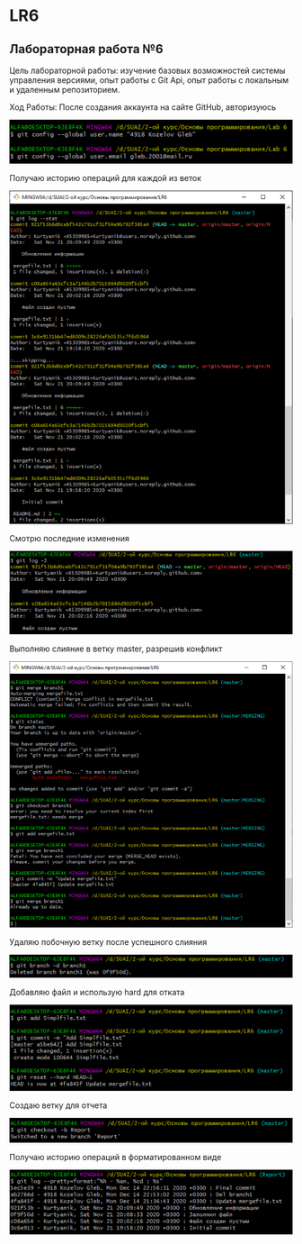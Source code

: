 ﻿# LR6
## Лабораторная работа №6

Цель лабораторной работы: изучение базовых возможностей системы
управления версиями, опыт работы с Git Api, опыт работы с локальным и
удаленным репозиторием.  

Ход Работы:
После создания аккаунта на сайте GitHub, авторизуюсь

![alt text](https://github.com/warwar422/LR6/blob/Report/Screenshots/%D0%A1%D0%BD%D0%B8%D0%BC%D0%BE%D0%BA%20%D1%8D%D0%BA%D1%80%D0%B0%D0%BD%D0%B0%202020-12-14%20194434.png)


Получаю историю операций для каждой из веток

![alt text](https://github.com/warwar422/LR6/blob/Report/Screenshots/%D0%A1%D0%BD%D0%B8%D0%BC%D0%BE%D0%BA%20%D1%8D%D0%BA%D1%80%D0%B0%D0%BD%D0%B0%202020-12-14%20195704.png)


Смотрю последние изменения

![alt text](https://github.com/warwar422/LR6/blob/Report/Screenshots/%D0%A1%D0%BD%D0%B8%D0%BC%D0%BE%D0%BA%20%D1%8D%D0%BA%D1%80%D0%B0%D0%BD%D0%B0%202020-12-14%20200327.png)

Выполняю слияние в ветку master, разрешив конфликт

![alt text](https://github.com/warwar422/LR6/blob/Report/Screenshots/%D0%A1%D0%BD%D0%B8%D0%BC%D0%BE%D0%BA%20%D1%8D%D0%BA%D1%80%D0%B0%D0%BD%D0%B0%202020-12-14%20213848.png)

Удаляю побочную ветку после успешного слияния

![alt text](https://github.com/warwar422/LR6/blob/Report/Screenshots/%D0%A1%D0%BD%D0%B8%D0%BC%D0%BE%D0%BA%20%D1%8D%D0%BA%D1%80%D0%B0%D0%BD%D0%B0%202020-12-14%20214144.png)


Добавляю файл и использую hard для отката

![alt text](https://github.com/warwar422/LR6/blob/Report/Screenshots/%D0%A1%D0%BD%D0%B8%D0%BC%D0%BE%D0%BA%20%D1%8D%D0%BA%D1%80%D0%B0%D0%BD%D0%B0%202020-12-14%20215524.png) 

Создаю ветку для отчета

![alt text](https://github.com/warwar422/LR6/blob/Report/Screenshots/%D0%A1%D0%BD%D0%B8%D0%BC%D0%BE%D0%BA%20%D1%8D%D0%BA%D1%80%D0%B0%D0%BD%D0%B0%202020-12-14%20223614.png)

Получаю историю операций в форматированном виде

![alt text](https://github.com/warwar422/LR6/blob/Report/Screenshots/%D0%A1%D0%BD%D0%B8%D0%BC%D0%BE%D0%BA%20%D1%8D%D0%BA%D1%80%D0%B0%D0%BD%D0%B0%202020-12-14%20225714.png)
